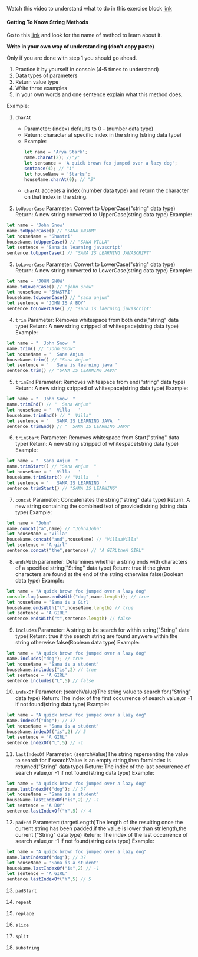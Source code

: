 Watch this video to understand what to do in this exercise block [link](https://www.youtube.com/watch?v=zGpplZj4zY0&feature=youtu.be)

#### Getting To Know String Methods

Go to this [link](https://developer.mozilla.org/en-US/docs/Web/JavaScript/Reference/Global_Objects/String) and look for the name of method to learn about it.

**Write in your own way of understanding (don't copy paste)**

Only if you are done with step 1 you should go ahead.

1. Practice it by yourself in console (4-5 times to understand)
2. Data types of parameters
3. Return value type
4. Write three examples
5. In your own words and one sentence explain what this method does.

Example:

1. `charAt`

   - Parameter: (index) defaults to 0 - (number data type)
   - Return: character at specific index in the string (string data type)
   - Example:
     ```js
     let name = 'Arya Stark';
     name.charAt(2); //"y"
     let sentance = 'A quick brown fox jumped over a lazy dog';
     sentance(4); // "i"
     let houseName = 'Starks';
     houseName.charAt(0); // "S"
     ```
   - `charAt` accepts a index (number data type) and return the character on that index in the string.

2. `toUpperCase`
Parameter: Convert to UpperCase("string" data type)
Return: A new string converted to UpperCase(string data type)
Example:
```js
let name = 'John Snow'
name.toUpperCase() // "SANA ANJUM"
let houseName = 'Shastri'
houseName.toUpperCase() // "SANA VILLA"
let sentence = 'Sana is learning javascript'
sentence.toUpperCase() // "SANA IS LEARNING JAVASCRIPT"
```
3. `toLowerCase`
Parameter: Convert to LowerCase("string" data type)
Return: A new string converted to LowerCase(string data type)
Example:
```js
let name = 'JOHN SNOW'
name.toLowerCase() // "john snow"
let houseName = 'SHASTRI'
houseName.toLowerCase() // "sana anjum"
let sentence = 'JOHN IS A BOY'
sentence.toLowerCase() // "sana is laerning javascript"
```
4. `trim`
Parameter: Removes whitespace from both ends("string" data type)
Return: A new string stripped of whitespace(string data type)
Example:
```js
let name = "  John Snow  "
name.trim() // "John Snow"
let houseName = '  Sana Anjum  '
houseName.trim() // "Sana Anjum"
let sentence = '   Sana is learning java '
sentence.trim() // "SANA IS LEARNING JAVA"
```
5. `trimEnd`
Parameter: Removes whitespace from end("string" data type)
Return: A new string stripped of whitespace(string data type)
Example:
```js
let name = "  John Snow  "
name.trimEnd() // "  Sana Anjum"
let houseName = '  Villa   '
houseName.trimEnd() // "  Villa"
let sentence = '   SANA IS LEARNING JAVA  '
sentence.trimEnd() // "  SANA IS LEARNING JAVA"
```
6. `trimStart`
Parameter: Removes whitespace from Start("string" data type)
Return: A new string stripped of whitespace(string data type)
Example:
```js
let name = "  Sana Anjum  "
name.trimStart() // "Sana Anjum  "
let houseName = '  Villa   '
houseName.trimStart() // "Villa   "
let sentence = '   SANA IS LEARNING  '
sentence.trimStart() // "SANA IS LEARNING"
```
7. `concat`
Parameter: Concatenates the string("string" data type)
Return: A new string containing the combined text of provided string (string data type)
Example:
```js
let name = "John"
name.concat("a",name) // "JohnaJohn"
let houseName = 'Villa'
houseName.concat("and",houseName) // "VillaaVilla"
let sentence = 'A girl'
sentence.concat("the",sentence) // "A GIRLtheA GIRL"
```
8. `endsWith`
parameter: Determines whether a string ends with characters of a specified string("String" data type)
Return: true if the given characters are found at the end of the string otherwise false(Boolean data type)
Example:
```js
let name = "A quick brown fox jumped over a lazy dog"
console.log(name.endsWith("dog",name.length)); // true
let houseName = 'Sana is a Girl'
houseName.endsWith("l",houseName.length) // true
let sentence = 'A GIRL'
sentence.endsWith("t",sentence.length) // false
```
9. `includes`
Parameter: A string to be search for within string("String" data type)
Return: true if the search string are found anywere within the string otherwise false(Boolean data type)
Example:
```js
let name = "A quick brown fox jumped over a lazy dog"
name.includes("dog"); // true
let houseName = 'Sana is a student'
houseName.includes("is",2) // true
let sentence = 'A GIRL'
sentence.includes("L",5) // false
```
10. `indexOf`
Parameter: (searchValue)The string value to search for.("String" data type)
Return: The index of the first occurrence of search value,or -1 if not found(string data type)
Example:
```js
let name = "A quick brown fox jumped over a lazy dog"
name.indexOf("dog"); // 37
let houseName = 'Sana is a student'
houseName.indexOf("is",2) // 5
let sentence = 'A GIRL'
sentence.indexOf("L",5) // -1
```
11. `lastIndexOf`
Parameter: (searchValue)The string repersenting the value to search for.if searchValue is an empty string,then formIndex is returned("String" data type)
Return: The index of the last occurrence of search value,or -1 if not found(string data type)
Example:
```js
let name = "A quick brown fox jumped over a lazy dog"
name.lastIndexOf("dog"); // 37
let houseName = 'Sana is a student'
houseName.lastIndexOf("is",2) // -1
let sentence = 'A BOY'
sentence.lastIndexOf("Y",5) // 4
```
12. `padEnd`
Parameter: (targetLength)The length of the resulting once the current string has been padded.if the value is lower than str.length,the current ("String" data type)
Return: The index of the last occurrence of search value,or -1 if not found(string data type)
Example:
```js
let name = "A quick brown fox jumped over a lazy dog"
name.lastIndexOf("dog"); // 37
let houseName = 'Sana is a student'
houseName.lastIndexOf("is",2) // -1
let sentence = 'A GIRL'
sentence.lastIndexOf("Y",5) // 5
```
13. `padStart`

14. `repeat`

15. `replace`

16. `slice`

17. `split`

18. `substring`
